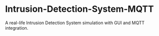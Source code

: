 # Intrusion-Detection-System-MQTT
A real-life Intrusion Detection System simulation with GUI and MQTT integration.
